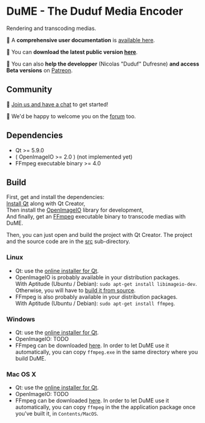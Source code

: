 # DuME - The Duduf Media Encoder
Rendering and transcoding medias.

📖 A **comprehensive user documentation** is [available here](https://dume-docs.rainboxlab.org).

🎥 You can **download the latest public version [here](https://rainboxlab.org/tools/dume/)**.

📣 You can also **help the developper** (Nicolas "Duduf" Dufresne) **and access Beta versions** on [Patreon](https://patreon.com/duduf).

## Community

🚀 [Join us and have a chat](http://chat.rainboxlab.org) to get started!

🤗 We'd be happy to welcome you on the [forum](https://forum.rainboxlab.org) too.

## Dependencies

- Qt >= 5.9.0
- ( OpenImageIO >= 2.0 ) (not implemented yet)
- FFmpeg executable binary >= 4.0

## Build

First, get and install the dependencies:  
[Install Qt](https://www.qt.io/download-open-source) along with Qt Creator,  
Then install the [OpenImageIO](https://github.com/OpenImageIO/oiio) library for development,  
And finally, get an [FFmpeg](http://ffmpeg.org) executable binary to transcode medias with DuME.

Then, you can just open and build the project with Qt Creator. The project and the source code are in the [src](https://github.com/Rainbox-dev/DuME/tree/master/src) sub-directory.

### Linux

- Qt: use the [online installer for Qt](https://www.qt.io/download-open-source).
- OpenImageIO is probably available in your distribution packages.  
With Aptitude (Ubuntu / Debian): `sudo apt-get install libimageio-dev`.  
Otherwise, you will have to [build it from source](https://github.com/OpenImageIO/oiio/blob/master/INSTALL.md).
- FFmpeg is also probably available in your distribution packages.  
With Aptitude (Ubuntu / Debian): `sudo apt-get install ffmpeg`.

### Windows

- Qt: use the [online installer for Qt](https://www.qt.io/download-open-source).
- OpenImageIO: TODO
- FFmpeg can be downloaded [here](https://ffmpeg.zeranoe.com/builds/). In order to let DuME use it automatically, you can copy `ffmpeg.exe` in the same directory where you build DuME.

### Mac OS X

- Qt: use the [online installer for Qt](https://www.qt.io/download-open-source).
- OpenImageIO: TODO
- FFmpeg can be downloaded [here](https://evermeet.cx/ffmpeg/). In order to let DuME use it automatically, you can copy `ffmpeg` in the the application package once you've built it, in `Contents/MacOS`.
